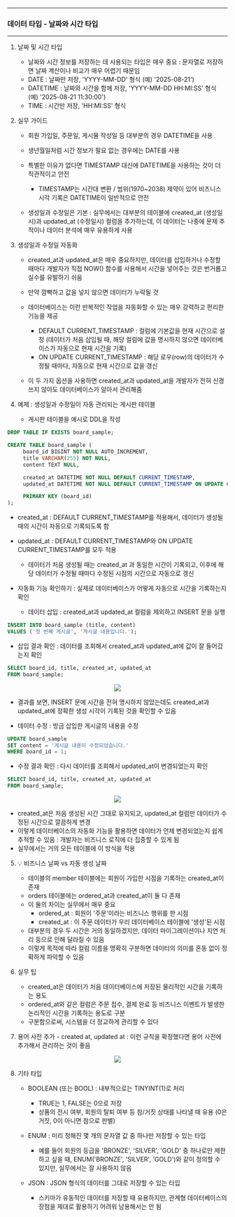 -----
### 데이터 타입 - 날짜와 시간 타입
-----
1. 날짜 및 시간 타입
   - 날짜와 시간 정보를 저장하는 데 사용되는 타입은 매우 중요 : 문자열로 저장하면 날짜 계산이나 비교가 매우 어렵기 때문임
   - DATE : 날짜만 저장, 'YYYY-MM-DD' 형식 (예) '2025-08-21')
   - DATETIME : 날짜와 시간을 함께 저장, 'YYYY-MM-DD HH:MI:SS' 형식 (예) '2025-08-21 11:30:00')
   - TIME : 시간만 저장, 'HH:MI:SS' 형식

2. 실무 가이드
   - 회원 가입일, 주문일, 게시물 작성일 등 대부분의 경우 DATETIME을 사용
   - 생년월일처럼 시간 정보가 필요 없는 경우에는 DATE를 사용
   - 특별한 이유가 없다면 TIMESTAMP 대신에 DATETIME을 사용하는 것이 더 직관적이고 안전
     + TIMESTAMP는 시간대 변환 / 범위(1970~2038) 제약이 있어 비즈니스 시각 기록은 DATETIME이 일반적으로 안전

   - 생성일과 수정일은 기본 : 실무에서는 대부분의 테이블에 created_at (생성일시)과 updated_at (수정일시) 컬럼을 추가하는데, 이 데이터는 나중에 문제 추적이나 데이터 분석에 매우 유용하게 사용

3. 생성일과 수정일 자동화
   - created_at과 updated_at은 매우 중요하지만, 데이터를 삽입하거나 수정할 때마다 개발자가 직접 NOW() 함수를 사용해서 시간을 넣어주는 것은 번거롭고 실수를 유발하기 쉬움
   - 만약 깜빡하고 값을 넣지 않으면 데이터가 누락될 것
   - 데이터베이스는 이런 반복적인 작업을 자동화할 수 있는 매우 강력하고 편리한 기능을 제공
      + DEFAULT CURRENT_TIMESTAMP : 컬럼에 기본값을 현재 시간으로 설정 (데이터가 처음 삽입될 때, 해당 컬럼에 값을 명시하지 않으면 데이터베이스가 자동으로 현재 시간을 기록)
      + ON UPDATE CURRENT_TIMESTAMP : 해당 로우(row)의 데이터가 수정될 때마다, 자동으로 현재 시간으로 값을 갱신

   - 이 두 가지 옵션을 사용하면 created_at과 updated_at을 개발자가 전혀 신경 쓰지 않아도 데이터베이스가 알아서 관리해줌

4. 예제 : 생성일과 수정일이 자동 관리되는 게시판 테이블
   - 게시판 테이블을 예시로 DDL을 작성
```sql
DROP TABLE IF EXISTS board_sample;

CREATE TABLE board_sample (
     board_id BIGINT NOT NULL AUTO_INCREMENT,
     title VARCHAR(255) NOT NULL,
     content TEXT NULL,

     created_at DATETIME NOT NULL DEFAULT CURRENT_TIMESTAMP,
     updated_at DATETIME NOT NULL DEFAULT CURRENT_TIMESTAMP ON UPDATE CURRENT_TIMESTAMP,

     PRIMARY KEY (board_id)
);
```
   - created_at : DEFAULT CURRENT_TIMESTAMP를 적용해서, 데이터가 생성될 때의 시간이 자동으로 기록되도록 함
   - updated_at : DEFAULT CURRENT_TIMESTAMP와 ON UPDATE CURRENT_TIMESTAMP를 모두 적용
     + 데이터가 처음 생성될 때는 created_at 과 동일한 시간이 기록되고, 이후에 해당 데이터가 수정될 때마다 수정된 시점의 시간으로 자동으로 갱신

   - 자동화 기능 확인하기 : 실제로 데이터베이스가 어떻게 자동으로 시간을 기록하는지 확인
      + 데이터 삽입 : created_at과 updated_at 컬럼을 제외하고 INSERT 문을 실행
```sql
INSERT INTO board_sample (title, content)
VALUES ('첫 번째 게시글', '게시글 내용입니다.');
```
   - 삽입 결과 확인 : 데이터를 조회해서 created_at과 updated_at에 값이 잘 들어갔는지 확인
```sql
SELECT board_id, title, created_at, updated_at
FROM board_sample;
```
<div align="center">
<img src="https://github.com/user-attachments/assets/b53e8375-a031-41e4-95b8-cdaf0ab9c939">
</div>

   - 결과를 보면, INSERT 문에 시간을 전혀 명시하지 않았는데도 created_at과 updated_at에 정확한 생성 시각이 기록된 것을 확인할 수 있음

   - 데이터 수정 : 방금 삽입한 게시글의 내용을 수정
```sql
UPDATE board_sample
SET content = '게시글 내용이 수정되었습니다.'
WHERE board_id = 1;
```
   - 수정 결과 확인 : 다시 데이터를 조회해서 updated_at이 변경되었는지 확인
```sql
SELECT board_id, title, created_at, updated_at
FROM board_sample;
```
<div align="center">
<img src="https://github.com/user-attachments/assets/da0b8083-9103-4a6e-b9aa-377fc12b3a5c">
</div>

   - created_at은 처음 생성된 시간 그대로 유지되고, updated_at 컬럼만 데이터가 수정된 시간으로 깔끔하게 변경
   - 이렇게 데이터베이스의 자동화 기능을 활용하면 데이터가 언제 변경되었는지 쉽게 추적할 수 있음 : 개발자는 비즈니스 로직에 더 집중할 수 있게 됨
   - 실무에서는 거의 모든 테이블에 이 방식을 적용

5. 💡 비즈니스 날짜 vs 자동 생성 날짜
   - 테이블의 member 테이블에는 회원이 가입한 시점을 기록하는 created_at이 존재
   - orders 테이블에는 ordered_at과 created_at이 둘 다 존재
   - 이 둘의 차이는 실무에서 매우 중요
      + ordered_at : 회원이 '주문'이라는 비즈니스 행위를 한 시점
      + created_at : 이 주문 데이터가 우리 데이터베이스 테이블에 '생성'된 시점
   - 대부분의 경우 두 시간은 거의 동일하겠지만, 데이터 마이그레이션이나 지연 처리 등으로 인해 달라질 수 있음
   - 이렇게 목적에 따라 컬럼 이름을 명확히 구분하면 데이터의 의미를 혼동 없이 정확하게 파악할 수 있음

6. 실무 팁
   - created_at은 데이터가 처음 데이터베이스에 저장된 물리적인 시간을 기록하는 용도
   - ordered_at와 같은 컬럼은 주문 접수, 결제 완료 등 비즈니스 이벤트가 발생한 논리적인 시간을 기록하는 용도로 구분
   - 구분함으로써, 시스템을 더 정교하게 관리할 수 있다

7. 용어 사전 추가 - created at, updated at : 이런 규칙을 확정했다면 용어 사전에 추가해서 관리하는 것이 좋음
<div align="center">
<img src="https://github.com/user-attachments/assets/7bc166cc-bf36-4e71-879c-81346421be66">
</div>

8. 기타 타입
   - BOOLEAN (또는 BOOL) : 내부적으로는 TINYINT(1)로 처리
     + TRUE는 1, FALSE는 0으로 저장
     + 상품의 전시 여부, 회원의 탈퇴 여부 등 참/거짓 상태를 나타낼 때 유용 (0은 거짓, 0이 아니면 참으로 판별)

   - ENUM : 미리 정해진 몇 개의 문자열 값 중 하나만 저장할 수 있는 타입
     + 예를 들어 회원의 등급을 'BRONZE', 'SILVER', 'GOLD' 중 하나로만 제한하고 싶을 때, ENUM('BRONZE', 'SILVER', 'GOLD')와 같이 정의할 수 있지만, 실무에서는 잘 사용하지 않음

   - JSON : JSON 형식의 데이터를 그대로 저장할 수 있는 타입
     + 스키마가 유동적인 데이터를 저장할 때 유용하지만, 관계형 데이터베이스의 장점을 제대로 활용하기 어려워 남용해서는 안 됨
